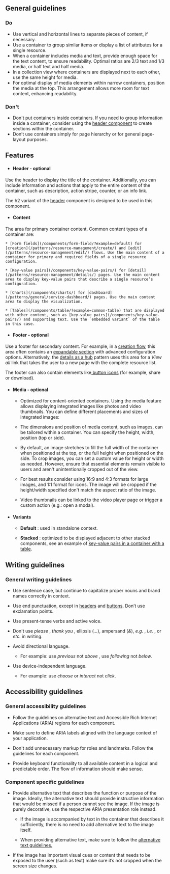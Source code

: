 ## General guidelines

### Do

  * Use vertical and horizontal lines to separate pieces of content, if necessary.
  * Use a container to group similar items or display a list of attributes for a single resource.
  * When a container includes media and text, provide enough space for the text content, to ensure readability. Optimal ratios are 2/3 text and 1/3 media, or half text and half media.
  * In a collection view where containers are displayed next to each other, use the same height for media.
  * For optimal display of media elements within narrow containers, position the media at the top. This arrangement allows more room for text content, enhancing readability.



### Don't

  * Don't put containers inside containers. If you need to group information inside a container, consider using the [header component](/components/header/) to create sections within the container.
  * Don’t use containers simply for page hierarchy or for general page-layout purposes.



## Features

  * #### Header \- optional

Use the header to display the title of the container. Additionally, you can include information and actions that apply to the entire content of the container, such as description, action stripe, counter, or an info link.  
  
The h2 variant of the [header](/components/header/?example=container-header) component is designed to be used in this component.

  * #### Content

The area for primary container content. Common content types of a container are:

    * [Form fields](/components/form-field/?example=default) for [creation](/patterns/resource-management/create/) and [edit](/patterns/resource-management/edit/) flows. Use the main content of a container for primary and required fields of a single resource configuration. 

    * [Key-value pairs](/components/key-value-pairs/) for [detail](/patterns/resource-management/details/) pages. Use the main content area to display key-value pairs that describe a single resource’s configuration.

    * [Charts](/components/charts/) for [dashboard](/patterns/general/service-dashboard/) pages. Use the main content area to display the visualization.

    * [Tables](/components/table/?example=common-table) that are displayed with other content, such as [key-value pairs](/components/key-value-pairs/) and supporting text. Use the `embedded variant` of the table in this case. 

  * #### Footer \- optional

Use a footer for secondary content. For example, in a [creation flow](/patterns/resource-management/create/), this area often contains an [expandable section](/components/expandable-section/?example=footer) with advanced configuration options. Alternatively, the [details as a hub](/patterns/resource-management/details/details-page-as-hub/) pattern uses this area for a _View all_ link that takes the user to a new page with the complete resource list.

The footer can also contain elements like[ button icons](/components/button/?tabId=playground&example=icon-button) (for example, share or download).

  * #### Media \- optional

    * Optimized for content-oriented containers. Using the media feature allows displaying integrated images like photos and video thumbnails. You can define different placements and sizes of integrated images:

    * The dimensions and position of media content, such as images, can be tailored within a container. You can specify the height, width, position (top or side).

    * By default, an image stretches to fill the full width of the container when positioned at the top, or the full height when positioned on the side. To crop images, you can set a custom value for height or width as needed. However, ensure that essential elements remain visible to users and aren't unintentionally cropped out of the view.

    * For best results consider using 16:9 and 4:3 formats for large images, and 1:1 format for icons. The image will be cropped if the height/width specified don't match the aspect ratio of the image.

    * Video thumbnails can be linked to the video player page or trigger a custom action (e.g.: open a modal).

  * #### Variants

    * **Default** : used in standalone context.

    * **Stacked** : optimized to be displayed adjacent to other stacked components, see an example of [key-value pairs in a container with a table](/components/key-value-pairs/).




## Writing guidelines

### General writing guidelines

  * Use sentence case, but continue to capitalize proper nouns and brand names correctly in context.

  * Use end punctuation, except in [headers](/components/header/?tabId=usage) and [buttons](/components/button/?tabId=usage). Don’t use exclamation points.

  * Use present-tense verbs and active voice.

  * Don't use _please_ , _thank you_ , ellipsis (_..._), ampersand (_&_), _e.g._ , _i.e._ , or _etc._ in writing.

  * Avoid directional language.

    * For example: use _previous_ not _above_ , use _following_ not _below_.

  * Use device-independent language.

    * For example: use _choose_ or _interact_ not _click_.




## Accessibility guidelines

### General accessibility guidelines

  * Follow the guidelines on alternative text and Accessible Rich Internet Applications (ARIA) regions for each component.

  * Make sure to define ARIA labels aligned with the language context of your application.

  * Don't add unnecessary markup for roles and landmarks. Follow the guidelines for each component.

  * Provide keyboard functionality to all available content in a logical and predictable order. The flow of information should make sense.




### Component specific guidelines

  * Provide alternative text that describes the function or purpose of the image. Ideally, the alternative text should provide instructive information that would be missed if a person cannot see the image. If the image is purely decorative, use the respective ARIA presentation role instead.

    * If the image is accompanied by text in the container that describes it sufficiently, there is no need to add alternative text to the image itself.

    * When providing alternative text, make sure to follow the [alternative text guidelines.](/foundation/core-principles/accessibility/#alternative-text)

  * If the image has important visual cues or content that needs to be exposed to the user (such as text) make sure it’s not cropped when the screen size changes.



